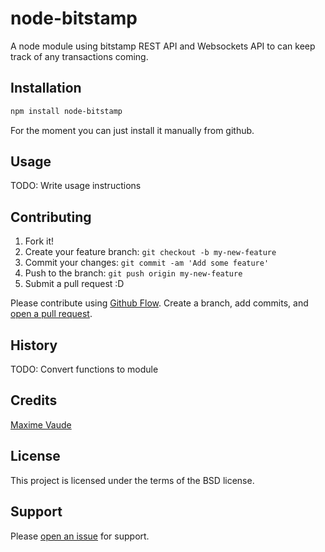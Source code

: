 # node-bitstamp

A node module using bitstamp REST API and Websockets API to can keep track of any transactions coming.

## Installation

```sh
npm install node-bitstamp
```
For the moment you can just install it manually from github.

## Usage

TODO: Write usage instructions

## Contributing

1. Fork it!
2. Create your feature branch: `git checkout -b my-new-feature`
3. Commit your changes: `git commit -am 'Add some feature'`
4. Push to the branch: `git push origin my-new-feature`
5. Submit a pull request :D

Please contribute using [Github Flow](https://guides.github.com/introduction/flow/). Create a branch, add commits, and [open a pull request](https://github.com/myNodeModules/node-bitstamp/compare/).

## History

TODO: Convert functions to module

## Credits

[Maxime Vaude](http://mvaude.com)

## License

This project is licensed under the terms of the BSD license.

## Support

Please [open an issue](https://github.com/myNodeModules/node-bitstamp/issues/new) for support.
